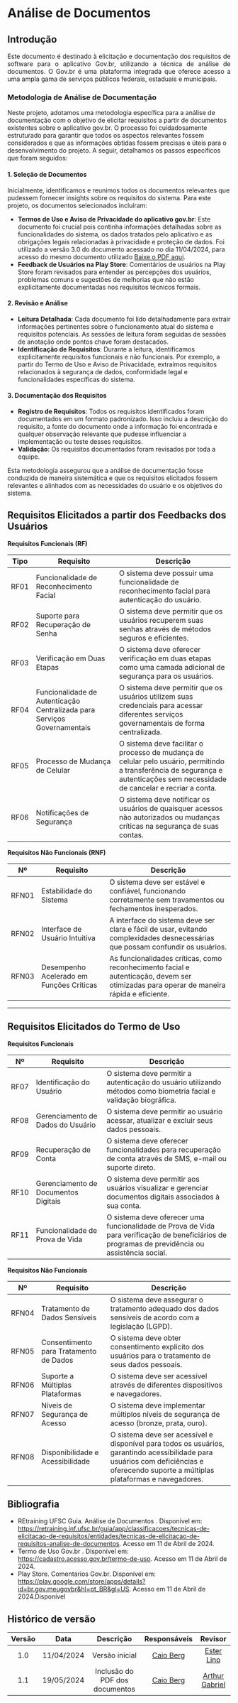# Análise de Documentos

## Introdução

<p align="justify">Este documento é destinado à elicitação e documentação dos requisitos de software para o aplicativo Gov.br, utilizando a técnica de análise de documentos. O Gov.br é uma plataforma integrada que oferece acesso a uma ampla gama de serviços públicos federais, estaduais e municipais.</p>

### Metodologia de Análise de Documentação

Neste projeto, adotamos uma metodologia específica para a análise de documentação com o objetivo de elicitar requisitos a partir de documentos existentes sobre o aplicativo gov.br. O processo foi cuidadosamente estruturado para garantir que todos os aspectos relevantes fossem considerados e que as informações obtidas fossem precisas e úteis para o desenvolvimento do projeto. A seguir, detalhamos os passos específicos que foram seguidos:

#### 1. Seleção de Documentos

Inicialmente, identificamos e reunimos todos os documentos relevantes que pudessem fornecer insights sobre os requisitos do sistema. Para este projeto, os documentos selecionados incluíram:
- **Termos de Uso e Aviso de Privacidade do aplicativo gov.br**: Este documento foi crucial pois continha informações detalhadas sobre as funcionalidades do sistema, os dados tratados pelo aplicativo e as obrigações legais relacionadas à privacidade e proteção de dados. Foi utilizado a versão 3.0 do documento acessado no dia 11/04/2024, para acesso do mesmo documento utilizado <a href="./assets/termo_de_uso.pdf" target="_blank">Baixe o PDF aqui</a>.
- **Feedback de Usuários na Play Store**: Comentários de usuários na Play Store foram revisados para entender as percepções dos usuários, problemas comuns e sugestões de melhorias que não estão explicitamente documentadas nos requisitos técnicos formais. 

#### 2. Revisão e Análise

- **Leitura Detalhada**: Cada documento foi lido detalhadamente para extrair informações pertinentes sobre o funcionamento atual do sistema e requisitos potenciais. As sessões de leitura foram seguidas de sessões de anotação onde pontos chave foram destacados.
- **Identificação de Requisitos**: Durante a leitura, identificamos explicitamente requisitos funcionais e não funcionais. Por exemplo, a partir do Termo de Uso e Aviso de Privacidade, extraímos requisitos relacionados à segurança de dados, conformidade legal e funcionalidades específicas do sistema.

#### 3. Documentação dos Requisitos

- **Registro de Requisitos**: Todos os requisitos identificados foram documentados em um formato padronizado. Isso incluiu a descrição do requisito, a fonte do documento onde a informação foi encontrada e qualquer observação relevante que pudesse influenciar a implementação ou teste desses requisitos.
- **Validação**: Os requisitos documentados foram revisados por toda a equipe.

Esta metodologia assegurou que a análise de documentação fosse conduzida de maneira sistemática e que os requisitos elicitados fossem relevantes e alinhados com as necessidades do usuário e os objetivos do sistema.

## Requisitos Elicitados a partir dos Feedbacks dos Usuários

**Requisitos Funcionais (RF)**

| Tipo | Requisito                                                          | Descrição                                                                                                            |
|----|--------------------------------------------------------------------|----------------------------------------------------------------------------------------------------------------------|
| RF01  | Funcionalidade de Reconhecimento Facial                           | O sistema deve possuir uma funcionalidade de reconhecimento facial para autenticação do usuário.                      |
| RF02  | Suporte para Recuperação de Senha                                 | O sistema deve permitir que os usuários recuperem suas senhas através de métodos seguros e eficientes.                |
| RF03  | Verificação em Duas Etapas                                        | O sistema deve oferecer verificação em duas etapas como uma camada adicional de segurança para os usuários.           |
| RF04  | Funcionalidade de Autenticação Centralizada para Serviços Governamentais | O sistema deve permitir que os usuários utilizem suas credenciais para acessar diferentes serviços governamentais de forma centralizada. |
| RF05  | Processo de Mudança de Celular                                    | O sistema deve facilitar o processo de mudança de celular pelo usuário, permitindo a transferência de segurança e autenticações sem necessidade de cancelar e recriar a conta. |
| RF06  | Notificações de Segurança                                         | O sistema deve notificar os usuários de quaisquer acessos não autorizados ou mudanças críticas na segurança de suas contas. |

**Requisitos Não Funcionais (RNF)**

| Nº | Requisito                             | Descrição                                                                                                        |
|----|---------------------------------------|------------------------------------------------------------------------------------------------------------------|
| RFN01  | Estabilidade do Sistema               | O sistema deve ser estável e confiável, funcionando corretamente sem travamentos ou fechamentos inesperados.     | 
| RFN02  | Interface de Usuário Intuitiva        | A interface do sistema deve ser clara e fácil de usar, evitando complexidades desnecessárias que possam confundir os usuários. |
| RFN03  | Desempenho Acelerado em Funções Críticas | As funcionalidades críticas, como reconhecimento facial e autenticação, devem ser otimizadas para operar de maneira rápida e eficiente. |

---

## Requisitos Elicitados do Termo de Uso

**Requisitos Funcionais**

| Nº | Requisito                                         | Descrição                                                                                                               |
|----|---------------------------------------------------|-------------------------------------------------------------------------------------------------------------------------|
| RF07  | Identificação do Usuário                          | O sistema deve permitir a autenticação do usuário utilizando métodos como biometria facial e validação biográfica.      |
| RF08  | Gerenciamento de Dados do Usuário                 | O sistema deve permitir ao usuário acessar, atualizar e excluir seus dados pessoais.                                    |
| RF09  | Recuperação de Conta                              | O sistema deve oferecer funcionalidades para recuperação de conta através de SMS, e-mail ou suporte direto.             |
| RF10  | Gerenciamento de Documentos Digitais              | O sistema deve permitir aos usuários visualizar e gerenciar documentos digitais associados à sua conta.                 |
| RF11  | Funcionalidade de Prova de Vida                   | O sistema deve oferecer uma funcionalidade de Prova de Vida para verificação de beneficiários de programas de previdência ou assistência social. |

**Requisitos Não Funcionais**

| Nº | Requisito                               | Descrição                                                                                                                 |
|----|-----------------------------------------|---------------------------------------------------------------------------------------------------------------------------|
| RFN04  | Tratamento de Dados Sensíveis           | O sistema deve assegurar o tratamento adequado dos dados sensíveis de acordo com a legislação (LGPD).                     |
| RFN05  | Consentimento para Tratamento de Dados  | O sistema deve obter consentimento explícito dos usuários para o tratamento de seus dados pessoais.                        |
| RFN06  | Suporte a Múltiplas Plataformas         | O sistema deve ser acessível através de diferentes dispositivos e navegadores.                                             |
| RFN07  | Níveis de Segurança de Acesso           | O sistema deve implementar múltiplos níveis de segurança de acesso (bronze, prata, ouro).                                  |
| RFN08  | Disponibilidade e Acessibilidade        | O sistema deve ser acessível e disponível para todos os usuários, garantindo acessibilidade para usuários com deficiências e oferecendo suporte a múltiplas plataformas e navegadores. |

## Bibliografia

- REtraining UFSC Guia. Análise de Documentos . Disponível em: https://retraining.inf.ufsc.br/guia/app/classificacoes/tecnicas-de-elicitacao-de-requisitos/entidades/tecnicas-de-elicitacao-de-requisitos-analise-de-documentos. Acesso em 11 de Abril de 2024.
- Termo de Uso Gov.br .  Disponível em: https://cadastro.acesso.gov.br/termo-de-uso. Acesso em 11 de Abril de 2024.
- Play Store. Comentários Gov.br. Disponível em: https://play.google.com/store/apps/details?id=br.gov.meugovbr&hl=pt_BR&gl=US. Acesso em 11 de Abril de 2024.Disponível

## Histórico de versão

| Versão | Data | Descrição | Responsáveis | Revisor |
| :----: | :--: | :-----------------------------------------------------: | :----------------------------------------------------------------------------------------------: | :----------------------------------------------: |
|  1.0   | 11/04/2024 | Versão inicial  | [Caio Berg](https://github.com/Caio-bergbjj) | [Ester Lino](https://github.com/esteerlino) |
|  1.1   | 19/05/2024 | Inclusão do PDF dos documentos | [Caio Berg](https://github.com/Caio-bergbjj) | [Arthur Gabriel](https://github.com/ArthurGabrieel) |